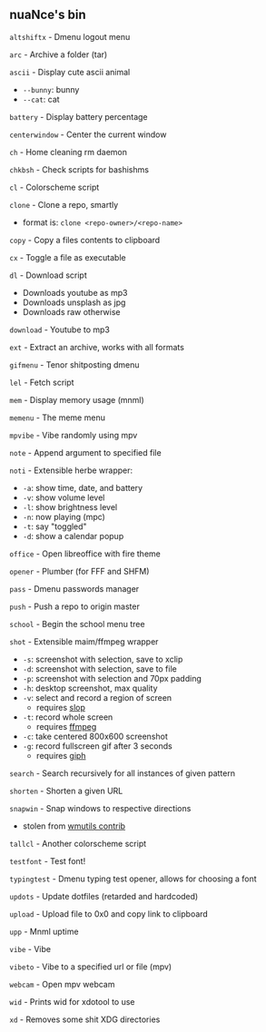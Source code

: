 ## nuaNce's bin

`altshiftx` - Dmenu logout menu

`arc` - Archive a folder (tar)

`ascii` - Display cute ascii animal
  - `--bunny`: bunny
  - `--cat`: cat

`battery` - Display battery percentage

`centerwindow` - Center the current window

`ch` - Home cleaning rm daemon

`chkbsh` - Check scripts for bashishms

`cl` - Colorscheme script

`clone` - Clone a repo, smartly
  - format is: `clone <repo-owner>/<repo-name>`

`copy` - Copy a files contents to clipboard

`cx` - Toggle a file as executable

`dl` - Download script
  - Downloads youtube as mp3
  - Downloads unsplash as jpg
  - Downloads raw otherwise

`download` - Youtube to mp3

`ext` - Extract an archive, works with all formats

`gifmenu` - Tenor shitposting dmenu

`lel` - Fetch script

`mem` - Display memory usage (mnml)

`memenu` - The meme menu

`mpvibe` - Vibe randomly using mpv

`note` - Append argument to specified file

`noti` - Extensible herbe wrapper:
  - `-a`: show time, date, and battery
  - `-v`: show volume level
  - `-l`: show brightness level
  - `-n`: now playing (mpc)
  - `-t`: say "toggled"
  - `-d`: show a calendar popup

`office` - Open libreoffice with fire theme

`opener` - Plumber (for FFF and SHFM)

`pass` - Dmenu passwords manager

`push` - Push a repo to origin master

`school` - Begin the school menu tree

`shot` - Extensible maim/ffmpeg wrapper
  - `-s`: screenshot with selection, save to xclip
  - `-d`: screenshot with selection, save to file
  - `-p`: screenshot with selection and 70px padding
  - `-h`: desktop screenshot, max quality
  - `-v`: select and record a region of screen
    - requires [slop](https://github.com/naelstrof/slop)
  - `-t`: record whole screen
    - requires [ffmpeg](https://github.com/FFmpeg/FFmpeg)
  - `-c`: take centered 800x600 screenshot
  - `-g`: record fullscreen gif after 3 seconds
    - requires [giph](https://github.com/phisch/giph)

`search` - Search recursively for all instances of given pattern

`shorten` - Shorten a given URL

`snapwin` - Snap windows to respective directions
  - stolen from [wmutils contrib](https://github.com/wmutils/contrib)

`tallcl` - Another colorscheme script

`testfont` - Test font!

`typingtest` - Dmenu typing test opener, allows for choosing a font

`updots` - Update dotfiles (retarded and hardcoded)

`upload` - Upload file to 0x0 and copy link to clipboard

`upp` - Mnml uptime

`vibe` - Vibe

`vibeto` - Vibe to a specified url or file (mpv)

`webcam` - Open mpv webcam

`wid` - Prints wid for xdotool to use

`xd` - Removes some shit XDG directories
